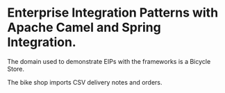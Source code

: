 Enterprise Integration Patterns with Apache Camel and Spring Integration.
==========

The domain used to demonstrate EIPs with the frameworks is a Bicycle Store.


The bike shop imports CSV delivery notes and orders.

